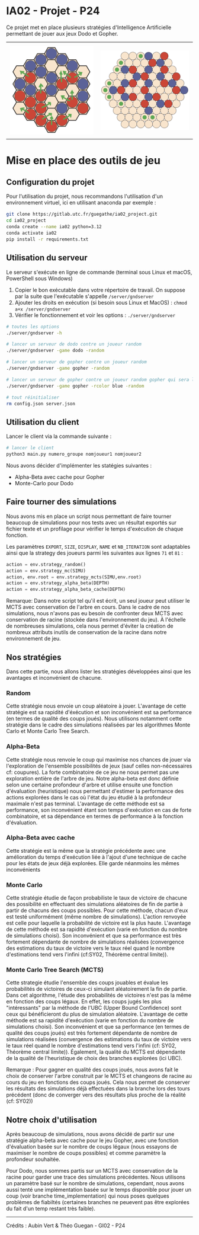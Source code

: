# IA02 - Projet - P24

Ce projet met en place plusieurs stratégies d'Intelligence Artificielle permettant de jouer aux jeux Dodo et Gopher.  

<div id="image-table">
    <table>
	    <tr>
    	    <td style="padding:10px">
        	    <img src="doc/dodo.jpg" width="100%"/>
      	    </td>
            <td style="padding:10px">
            	<img src="doc/gopher.jpg" width="100%"/>
            </td>
        </tr>
    </table>
</div>

# Mise en place des outils de jeu

## Configuration du projet

Pour l'utilisation du projet, nous recommandons l'utilisation d'un environnement virtuel, ici en utilisant anaconda par exemple :  

```bash
git clone https://gitlab.utc.fr/guegathe/ia02_project.git
cd ia02_project
conda create --name ia02 python=3.12 
conda activate ia02
pip install -r requirements.txt
```

## Utilisation du serveur

Le serveur s'exécute en ligne de commande (terminal sous Linux et macOS, PowerShell sous Windows) 

1. Copier le bon exécutable dans votre répertoire de travail. On suppose par la suite que l'exécutable s'appelle `/server/gndserver`
2. Ajouter les droits en exécution (si besoin sous Linux et MacOS) : `chmod a+x /server/gndserver`
3. Vérifier le fonctionnement et voir les options : `./server/gndserver`

```bash
# toutes les options
./server/gndserver -h
```

```bash
# lancer un serveur de dodo contre un joueur random
./server/gndserver -game dodo -random 
```

```bash
# lancer un serveur de gopher contre un joueur random
./server/gndserver -game gopher -random
```

```bash
# lancer un serveur de gopher contre un joueur random gopher qui sera la joueur bleu
./server/gndserver -game gopher -rcolor blue -random
```

```bash
# tout réinitialiser
rm config.json server.json
```

## Utilisation du client

Lancer le client via la commande suivante :

```bash
# lancer le client
python3 main.py numero_groupe nomjoueur1 nomjoueur2
```

Nous avons décider d'implémenter les statégies suivantes :
- Alpha-Beta avec cache pour Gopher  
- Monte-Carlo pour Dodo  

## Faire tourner des simulations

Nous avons mis en place un script nous permettant de faire tourner beaucoup de simulations pour nos tests avec un résultat exportés sur fichier texte et un profilage pour vérifier le temps d'exécution de chaque fonction.  

Les paramètres `EXPORT`, `SIZE`, `DISPLAY`, `NAME` et `NB_ITERATION` sont adaptables ainsi que la strategy des joueurs parmi les suivantes aux lignes `71` et `81` : 

```python
action = env.strategy_random()
action = env.strategy_mc(SIMU)
action, env.root = env.strategy_mcts(SIMU,env.root)
action = env.strategy_alpha_beta(DEPTH)
action = env.strategy_alpha_beta_cache(DEPTH)
```
Remarque: Dans notre script tel qu'il est écrit, un seul joueur peut utiliser le MCTS avec conservation de l'arbre en cours.
Dans le cadre de nos simulations, nous n'avons pas eu besoin de confronter deux MCTS avec conservation de racine (stockée dans l'environnement du jeu).
À l'échelle de nombreuses simulations, cela nous permet d'éviter la création de nombreux attributs inutils de conservation de la racine dans notre environnement de jeu.

## Nos stratégies
Dans cette partie, nous allons lister les stratégies développées ainsi que les avantages et inconvénient de chacune.
### Random
Cette stratégie nous envoie un coup aléatoire à jouer. L'avantage de cette stratégie est sa rapidité d'éxécution et son inconvénient est sa performance (en termes de qualité des coups joués).
Nous utilisons notamment cette stratégie dans le cadre des simulations réalisées par les algorithmes Monte Carlo et Monte Carlo Tree Search.

### Alpha-Beta
Cette stratégie nous renvoie le coup qui maximise nos chances de jouer via l'exploration de l'ensemble possibilités de jeux (sauf celles non-nécessaires cf: coupures). 
La forte combinatoire de ce jeu ne nous permet pas une exploration entière de l'arbre de jeu. Notre alpha-beta est donc définie selon une certaine profondeur d'arbre et utilise ensuite une fonction d'évaluation (heuristique) nous permettant d'estimer la performance des actions explorées dans le cas où l'état du jeu étudié à la profondeur maximale n'est pas terminal.
L'avantage de cette méthode est sa performance, son inconvénient étant son temps d'exécution en cas de forte combinatoire, et sa dépendance en termes de performance à la fonction d'évaluation.

### Alpha-Beta avec cache
Cette stratégie est la même que la stratégie précédente avec une amélioration du temps d'exécution liée à l'ajout d'une technique de cache pour les états de jeux déjà explorées.
Elle garde néanmoins les mêmes inconvénients

### Monte Carlo
Cette stratégie étudie de façon probabiliste le taux de victoire de chacune des possibilité en effectuant des simulations aléatoires de fin de partie à partir de chacuns des coups possibles. Pour cette méthode, chacun d'eux est testé uniformément (même nombre de simulations).
L'action renvoyée est celle pour laquelle la probabilité de victoire est la plus haute.
L'avantage de cette méthode est sa rapidité d'exécution (varie en fonction du nombre de simulations choisi).
Son inconvénient et que sa performance est très fortement dépendante de nombre de simulations réalisées (convergence des estimations du taux de victoire vers le taux réel quand le nombre d'estimations tend vers l'infini (cf:SY02, Théorème central limite)).

### Monte Carlo Tree Search (MCTS)
Cette strategie étudie l'ensemble des coups jouables et évalue les probabilités de victoires de ceux-ci simulant aléatoirement la fin de partie. 
Dans cet algorithme, l'étude des probabilités de victoires n'est pas la même en fonction des coups légaux. En effet, les coups jugés les plus "intéressants" par la méthode de l'UBC (Upper Bound Confidence) sont ceux qui bénéficieront du plus de simulation aléatoire.
L'avantage de cette méthode est sa rapidité d'exécution (varie en fonction du nombre de simulations choisi).
Son inconvénient et que sa performance (en termes de qualité des coups joués) est très fortement dépendante de nombre de simulations réalisées (convergence des estimations du taux de victoire vers le taux réel quand le nombre d'estimations tend vers l'infini (cf: SY02, Théorème central limite)).
Également, la qualité du MCTS est dépendante de la qualité de l'heuristique de choix des branches explorées (ici UBC). 

Remarque : Pour gagner en qualité des coups joués, nous avons fait le choix de conserver l'arbre construit par le MCTS et changeons de racine au cours du jeu en fonctions des coups joués. Cela nous permet de conserver les résultats des simulations déjà effectuées dans la branche lors des tours précédent (donc de converger vers des résultats plus proche de la réalité (cf: SY02))

## Notre choix d'utilisation
Après beaucoup de simulations, nous avons décidé de partir sur une stratégie alpha-beta avec cache pour le jeu Gopher, avec une fonction d'évaluation basée sur le nombre de coups légaux (nous essayons de maximiser le nombre de coups possibles) et comme paramètre la profondeur souhaitée.

Pour Dodo, nous sommes partis sur un MCTS avec conservation de la racine pour garder une trace des simulations précédentes. Nous utilisons un paramètre basé sur le nombre de simulations, cependant, nous avons aussi tenté une implémentation basée sur le temps disponible pour jouer un coup (voir branche time_implementation) qui nous poses quelques problèmes de fiabiltés (certaines branches ne peuevent pas être explorées du fait d'un temp restant très faible).

---

Crédits : Aubin Vert & Théo Guegan - GI02 - P24